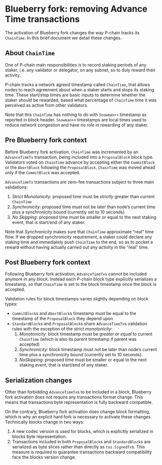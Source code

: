 # Blueberry fork: removing Advance Time transactions

The activation of Blueberry fork changes the way P-chain tracks its `ChainTime`. In this brief document we detail these changes.

## About `ChainTime`

One of P-chain main responsibilities is to record staking periods of any staker, i.e. any validator or delegator, on any subnet, so to duly reward their activity.

P-chain tracks a network agreed timestamp called `ChainTime`, that allows nodes to reach agreement about when a staker starts and stops its staking time. These start/stop times are basic inputs to determine whether the staker should be rewarded, based what percentage of `ChainTime` time it was perceived as active from other validators.

Note that this `ChainTime` has nothing to do with `Snowman++` timestamp as reported in block header. `Snowman++` timestamps are local times used to reduce network congestion and have no role in rewarding of any staker.

## Pre Blueberry fork context

Before Blueberry fork activation, `ChainTime` was incremented by an `AdvanceTimeTx` transaction, being included into a `ProposalBlock` block type. Validators voted on `ChainTime` advance by accepting either the `CommitBlock` or the `AbortBlock` following the `ProposalBlock`. `ChainTime` was moved ahead only if the `CommitBlock` was accepted.

`AdvanceTimeTx` transactions are zero-fee transactions subject to three main validations:

1. *Strict Monotonicity*: proposed time must be *strictly* greater than current `ChainTime`
2. *Synchronicity*: proposed time must not be later than node’s current time plus a synchronicity bound (currently set to 10 seconds).
3. *No Skipping*: proposed time must be smaller or equal to the next staking event, that is start/end of any staker.

Note that *Synchronicity* makes sure that `ChainTime` approximate “real” time flow. If we dropped synchronicity requirement, a staker could declare any staking time and immediately push `ChainTime` to the end, so as to pocket a reward without having actually carried out any activity in the “real” time.

## Post Blueberry fork context

Following Blueberry fork activation, `AdvanceTimeTxs` cannot be included anymore in any block. Instead each P-chain block type explicitly serializes a timestamp, so that `ChainTime` is set to the block timestamp once the block is accepted.

Validation rules for block timestamps varies slightly depending on block types:

* `CommitBlock`s and `AbortBlock`s timestamp must be equal to the timestamp of the `ProposalBlock` they depend upon
* `StandardBlock`s and `ProposalBlock`s share `AdvanceTimeTx`s validation rules with the exception of the *strict monotonicity*:
  1. *Monotonicity*: block timestamp must be *greater or equal* to current `ChainTime` (which is also its parent timestamp if parent was accepted)
  2. *Synchronicity*: block timestamp must not be later than node’s current time plus a synchronicity bound (currently set to 10 seconds).
  3. *NoSkipping*: proposed time must be smaller or equal to the next staking event, that is start/end of any staker.

## Serialization changes

Other than forbidding `AdvanceTimeTx`s to be included in a block, Blueberry fork activation does not require any transactions format change. This means that transactions byte representation is fully backward compatible.

On the contrary, Blueberry fork activation does change block formatting, which is why an explicit hard fork is necessary to activate these changes. Technically blocks change in two ways:

1. A new codec version is used for blocks, which is explicitly serialized in blocks byte representation.
2. Transactions included in both `ProposalBlock`s and `StandardBlock`s are serialized as byte slices rather than directly as `txs.SignedTx`s. This measure is required to guarantee transactions backward compatibility face the blocks version change.
